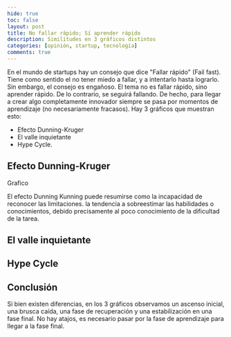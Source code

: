 ```yaml
---
hide: true
toc: false
layout: post
title: No fallar rápido; Sí aprender rápido
description: Similitudes en 3 gráficos distintos
categories: [opinión, startup, tecnología]
comments: true
---
```


En el mundo de startups hay un consejo que dice "Fallar rápido" (Fail fast). Tiene como sentido el no tener miedo a fallar, y a intentarlo hasta lograrlo. Sin embargo, el consejo es engañoso. El tema no es fallar rápido, sino aprender rápido. De lo contrario, se seguirá fallando. De hecho, para llegar a crear algo completamente innovador siempre se pasa por momentos de aprendizaje (no necesariamente fracasos). Hay 3 gráficos que muestran esto:
* Efecto Dunning-Kruger 
* El valle inquietante
* Hype Cycle.

## Efecto Dunning-Kruger

Grafico

El efecto Dunning Kunning puede resumirse como la incapacidad de reconocer las limitaciones.
la tendencia a sobreestimar las habilidades o conocimientos, debido precisamente al poco conocimiento de la dificultad de la tarea. 

## El valle inquietante

## Hype Cycle

## Conclusión
Si bien existen diferencias, en los 3 gráficos observamos un ascenso inicial, una brusca caída, una fase de recuperación y una estabilización en una fase final. No hay atajos, es necesario pasar por la fase de aprendizaje para llegar a la fase final.